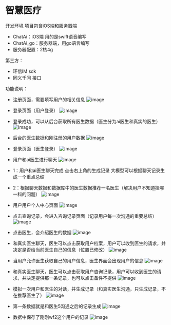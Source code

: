 # 智慧医疗

开发环境
项目包含iOS端和服务器端
- ChatAi：iOS端 用的是swift语音编写
- ChatAi_go：服务器端，用go语言编写
- 服务器配置：2核4g

第三方：
- 环信IM sdk
- 同义千问 接口

功能说明：
- 注册页面，需要填写用户的相关信息
![image](images/1.png)

- 登录页面（用户登录）
![image](images/2.png)

- 登录成功，可以从后台获取所有医生数据（医生分为ai医生和真实的医生）
![image](images/3.png)

- 后台的医生数据和刚注册的用户数据
![image](images/4.png)

- 登录页面（医生登录）
![image](images/5.png)

- 用户和ai医生进行聊天
![image](images/6.png)

- 1：用户和ai医生聊天完成 点击右上角的生成记录 大模型可以根据聊天记录生成一个重点总结
- 2：根据聊天数据和数据库中的医生数据推荐一名医生（解决用户不知道挂哪一科的问题）
![image](images/7.png)

- 用户用户个人中心页面
![image](images/8.png)

- 点击查询记录，会进入咨询记录页面（记录用户每一次沟通的重要总结）
![image](images/9.png)

- 点击医生，会介绍医生的数据
![image](images/10.png)

- 和真实医生聊天，医生可以点击获取用户档案，用户可以收到医生的请求，并决定是否给当前医生自己的信息（位置已修改）
![image](images/11.png)

- 当用户允许医生获取自己的用户信息，医生界面会出现用户的信息
![image](images/12.png)

- 和真实医生聊天，医生可以点击获取用户咨询记录，用户可以收到医生的请求，并决定提供那一条记录，也可以点击备件不提供
![image](images/16.png)
- 模拟一次用户和医生的对话，并生成记录（和真实医生沟通，只生成记录，不在推荐医生了）
![image](images/13.png)

- 第一条数据就是和医生5沟通之后的记录生成
![image](images/14.png)

- 数据中保存了刚刚wf2这个用户的记录
![image](images/15.png)
